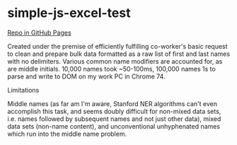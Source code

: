 # simple-js-excel-test


<a href="https://maldici.github.io/simple-js-excel-test/" target="_blank" rel="noopener">
Repo in GitHub Pages
</a>

Created under the premise of efficiently fulfilling co-worker's basic request to clean and prepare bulk data formatted as a raw list of first and last names with no delimiters. Various common name modifiers are accounted for, as are middle initials. 10,000 names took ~50-100ms, 100,000 names 1s to parse and write to DOM on my work PC in Chrome 74.


Limitations

Middle names (as far am I'm aware, Stanford NER algorithms can't even accomplish this task, and seems doubly difficult for non-mixed data sets, i.e. names followed by subsequent names and not just other data), mixed data sets (non-name content), and unconventional unhyphenated names which run into the middle name problem.
